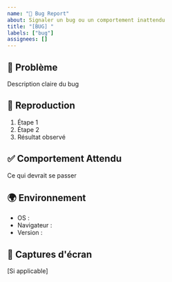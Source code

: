```yaml
---
name: "🐞 Bug Report"
about: Signaler un bug ou un comportement inattendu
title: "[BUG] "
labels: ["bug"]
assignees: []
---
```


## 🐛 Problème
Description claire du bug

## 🔄 Reproduction
1. Étape 1
2. Étape 2
3. Résultat observé

## ✅ Comportement Attendu
Ce qui devrait se passer

## 🌍 Environnement
- OS :
- Navigateur :
- Version :

## 📸 Captures d'écran
[Si applicable]